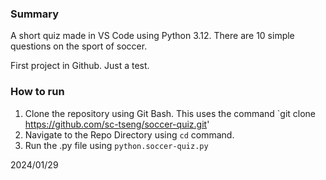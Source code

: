 ### Summary
A short quiz made in VS Code using Python 3.12. There are 10 simple questions on the sport of soccer. 

First project in Github. Just a test.
### How to run
1. Clone the repository using Git Bash. This uses the command `git clone https://github.com/sc-tseng/soccer-quiz.git'
2. Navigate to the Repo Directory using `cd` command.
3. Run the .py file using `python.soccer-quiz.py`
   
2024/01/29
